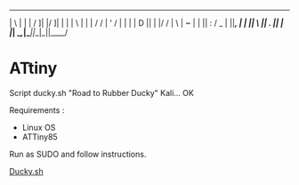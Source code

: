 

 ___    __ __    __  __  _  __ __ 
|   \  |  |  |  /  ]|  |/ ]|  |  |
|    \ |  |  | /  / |  ' / |  |  |
|  D  ||  |  |/  /  |    \ |  ~  |
|     ||  :  /   \_ |     ||___, |
|     ||     \     ||  .  ||     |
|_____| \__,_|\____||__|\_||____/ 

ATtiny
============

Script ducky.sh "Road to Rubber Ducky"
Kali... OK

Requirements :
- Linux OS
- ATTiny85

Run as SUDO and follow instructions.


[Ducky.sh](./ducky.sh)
